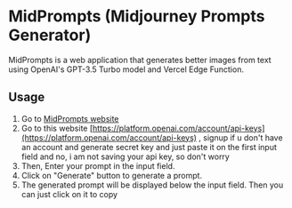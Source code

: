 # MidPrompts (Midjourney Prompts Generator)

MidPrompts is a web application that generates better images from text using OpenAI's GPT-3.5 Turbo model and Vercel Edge Function.

## Usage

1. Go to [MidPrompts website](https://example.com) 
2. Go to this website [https://platform.openai.com/account/api-keys](https://platform.openai.com/account/api-keys) , signup if u don't have an account and generate secret key and just paste it on the first input field and no, i am not saving your api key, so don't worry
3. Then, Enter your prompt in the input field.
4. Click on "Generate" button to generate a prompt.
5. The generated prompt will be displayed below the input field. Then you can just click on it to copy